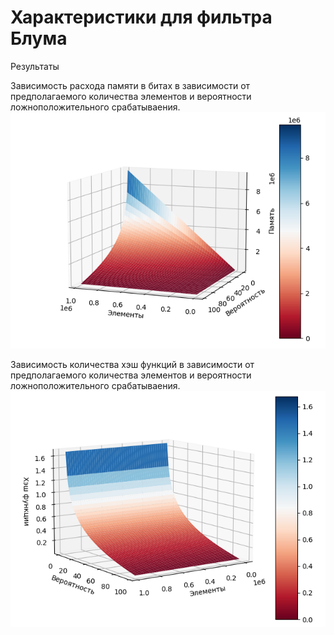 # Характеристики для фильтра Блума

Результаты

Зависимость расхода памяти в битах в зависимости от предполагаемого количества элементов и вероятности ложноположительного срабатываения.  
![](./BloomFilterMemory.png "")  

Зависимость количества хэш функций в зависимости от предполагаемого количества элементов и вероятности ложноположительного срабатываения.  
![](./BloomFilterHashCount.png "")  